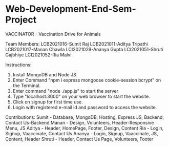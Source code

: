 # Web-Development-End-Sem-Project

VACCINATOR - Vaccination Drive for Animals

Team Members:
LCB2021016-Sumit Raj
LCB2021011-Aditya Tripathi
LCB2021017-Manan Chawla
LCI2021029-Ananya Gupta
LCI2021051-Shruti Gajbhiye
LCI2021052-Ria Malvi

Instructions:
1. Install MongoDB and Node JS
2. Enter Command "npm i express mongoose cookie-session bcrypt" on the Terminal.
3. Enter command "node ./app.js" to start the server
4. Type "localhost:3000" on your web browser to start the website.
5. Click on signup for first time use.
6. Login with registered e-mail id and password to access the website.

Contributions:
Sumit  -  Database, MongoDB, Hosting, Express JS, Backend, Contact Us-Backend
Manan  -  Design, Volunteers, Header-Responsive Menu, JS
Aditya -  Header, HomePage, Footer, Design, Content
Ria    -  Login, Signup, Vaaccinate, Contact Us
Ananya -  Login, Signup, Vaaccinate, JS, Content, Header
Shruti -  Header, Contact Us Page, Volunteers, Footer 
